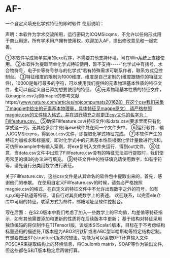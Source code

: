 # AF-
一个自定义填充化学式特征的即时软件
使用说明：


声明：本软件为学术交流所用，运行密码为ICQMSicqms，不允许以任何形式用于商业用途，所有学术用户拥有使用权，欢迎加入AF，提出修改意见和一起完善。



①本软件写成简单实用的exe程序，不需要其他支持环境，可在Win系统上直接使用。
②本软件为提取简单化学式特征使用，暂不支持-----”化学式中有括号，水合物符号，电子价等符号参与的化学式“若有特殊需求可联系作者，联系方式见控制台。
③特征维度的限制为1000维度，维度是自己定制的(维度跟随你的特征文件)，10000是每行最多的字符，可以使用我们提供的元素物理基本性质的特征文件，也可以自定义自己添加想要使用的特征。
④元素物理基本性质的特征文件，以magpie.csv为例(mapie的参考文献https://www.nature.com/articles/npjcompumats201628）在这个csv我们采集了magpie中给出的元素基本物理量，具体特征见magpe原文）,请严格参照magpie.csv的文件输入格式，并在进行填充之前更正csv文件的名字为：Fillfeature.csv。
⑤确保Fillfeature.csv(特征文件)和data.csv(要求里面只有化学式这一列，无其他多余字符)与exe软件处在同一个文件夹中。
⑥运行软件，输入ICQMSicqms，得到out.csv文件，即提取化学式特征完成。
⑦本软件产生的特征为加权求和标量版，即对化学式中的元素基本性质根据化学计量数进行求和，可仿照example中有输入案例，将exe复制入文件夹运行，得到out文件。
⑧注意，当data.csv文件中出现了Fillfeature.csv没有的特征无法进行提取时，我们使用常见的填0的办法进行填充。
⑨特征文件中的特征填充请使用数字，如有字符等，请先自行分类用数字进行表征。


关于Fillfeature.csv，这些csv文件是从其命名的软件包中提取出来的，首先，感谢他们的奉献。
在使用自定义Fillfeature.csv的时候，请务必严格按照magpie.csv的格式，在自定义的特征文件中不允许出现数字之外的符号，如有s,p,d电子轨道等特征，请自行对其变成数字上的表述。
欢迎联系，以完善ele仓库中可用的特征，联系方式为邮件，邮箱地址见软件控制台。


写在后面：
       在S2.0版本中我们考虑了加入一些数学上的平均值，均差值等特征指示，如有其他需要添加和更新的性质将在后续版本中更新；
       基于结构对特征采用独热编码的将仅制作在T(Tensor)版，该版本S(Scalar)版本，目标在于不考虑结构标量通用的描述符,T版本是为ABO3钙钛矿或者ABC型半哈斯勒等特定结构定制。
       有想要做出ST(structure)版本的想法，功能为可以读取DFT计算输入文件POSCAR来提取结构上的环境信息，将Coulomb matrix，SOAP等作为输出文件,但这些都在S和T版本稳定后再做打算。
